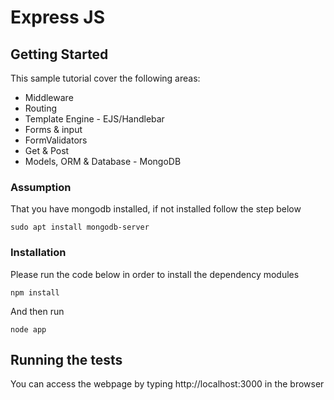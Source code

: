 # Express JS

## Getting Started

This sample tutorial cover the following areas:
* Middleware
* Routing
* Template Engine - EJS/Handlebar
* Forms & input
* FormValidators
* Get & Post
* Models, ORM & Database - MongoDB

### Assumption

That you have mongodb installed, if not installed follow the step below

```
sudo apt install mongodb-server
```

### Installation

Please run the code below in order to install the dependency modules

```
npm install
```

And then run 

```
node app
```



## Running the tests

You can access the webpage by typing http://localhost:3000 in the browser


